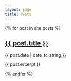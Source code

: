 ```yaml
---
layout: page
title: Posts
---
```


<div class="post-list">
    {% for post in site.posts %}
        <div class="post-item">
            <a class="zoombtn" href="{{ site.url }}{{ post.url }}"><h2>{{ post.title }}</h2></a>
            <span class="post-date">{{ post.date | date_to_string }}</span>
            <p>{{ post.excerpt }}</p>
        </div>
    {% endfor %}
</div>
